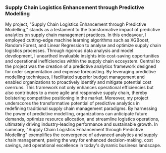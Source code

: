 ###	Supply Chain Logistics Enhancement through Predictive Modelling
My project, "Supply Chain Logistics Enhancement through Predictive Modelling," stands as a testament to the transformative impact of predictive analytics on supply chain management practices.
In this endeavour, I employed cutting-edge machine learning algorithms such as XGBoost, Random Forest, and Linear Regression to analyse and optimize supply chain logistics processes. Through rigorous data analysis and model development, I unearthed invaluable insights into cost-saving opportunities and operational inefficiencies within the supply chain ecosystem.
Central to the project was the creation of a predictive analytics framework designed for order segmentation and expense forecasting. By leveraging predictive modelling techniques, I facilitated superior budget management and enabled organizations to proactively identify and mitigate potential cost overruns. This framework not only enhances operational efficiencies but also contributes to a more agile and responsive supply chain, thereby bolstering competitive positioning in the market.
Moreover, my project underscores the transformative potential of predictive analytics in redefining traditional supply chain management paradigms. By harnessing the power of predictive modelling, organizations can anticipate future demands, optimize resource allocation, and streamline logistics operations, ultimately driving industry-leading performance and sustainable growth.
In summary, "Supply Chain Logistics Enhancement through Predictive Modelling" exemplifies the convergence of advanced analytics and supply chain management, paving the way for enhanced decision-making, cost savings, and operational excellence in today's dynamic business landscape.

